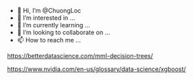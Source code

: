 - 👋 Hi, I’m @ChuongLoc
- 👀 I’m interested in ...
- 🌱 I’m currently learning ...
- 💞️ I’m looking to collaborate on ...
- 📫 How to reach me ...

https://betterdatascience.com/mml-decision-trees/

https://www.nvidia.com/en-us/glossary/data-science/xgboost/

<!---
ChuongLoc/ChuongLoc is a ✨ special ✨ repository because its `README.md` (this file) appears on your GitHub profile.
You can click the Preview link to take a look at your changes.
--->
